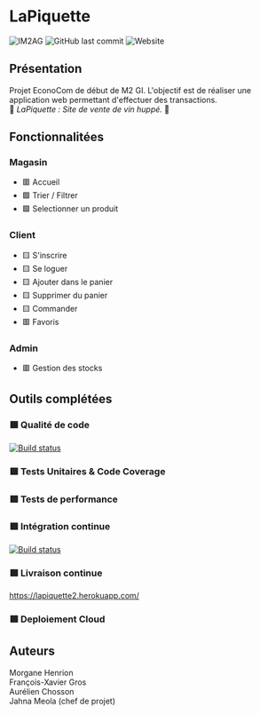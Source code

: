 # LaPiquette

![IM2AG](https://img.shields.io/badge/IM2AG-Seal%20of%20Quality-blue)
![GitHub last commit](https://img.shields.io/github/last-commit/M2GI-Babouins/LaPiquette)
![Website](https://img.shields.io/website?label=Website%20Deployment&logo=Deployment&url=https%3A%2F%2Flapiquette2.herokuapp.com%2F)
<br>


## Présentation

Projet EconoCom de début de M2 GI. L'objectif est de réaliser une application web permettant d'effectuer des transactions. <br>
🍷 _LaPiquette : Site de vente de vin huppé._ 🍷

## Fonctionnalitées

### Magasin

- 🟥 Accueil
- 🟩 Trier / Filtrer
- 🟩 Selectionner un produit

### Client

- 🟨 S'inscrire
- 🟨 Se loguer
- 🟨 Ajouter dans le panier
- 🟨 Supprimer du panier
- 🟨 Commander
- 🟥 Favoris

### Admin

- 🟥 Gestion des stocks

## Outils complétées

### 🟩 Qualité de code

[![Build status](https://dev.azure.com/CochonCorp/LaPiquette/_apis/build/status/Code%20Analysis)](https://dev.azure.com/CochonCorp/LaPiquette/_build/latest?definitionId=6)

### 🟥 Tests Unitaires & Code Coverage

### 🟥 Tests de performance

### 🟩 Intégration continue
[![Build status](https://dev.azure.com/CochonCorp/LaPiquette/_apis/build/status/Build%20Project)](https://dev.azure.com/CochonCorp/LaPiquette/_build/latest?definitionId=4)

### 🟩 Livraison continue

https://lapiquette2.herokuapp.com/

### 🟥 Deploiement Cloud

## Auteurs

Morgane Henrion  
François-Xavier Gros  
Aurélien Chosson  
Jahna Meola (chef de projet)
